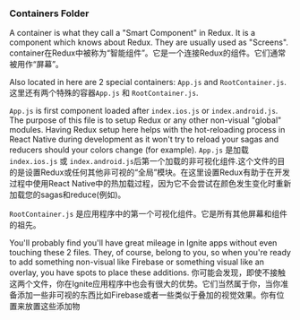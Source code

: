 ### Containers Folder
A container is what they call a "Smart Component" in Redux.  It is a component
which knows about Redux.  They are usually used as "Screens".
container在Redux中被称为“智能组件”。它是一个连接Redux的组件。它们通常被用作“屏幕”。

Also located in here are 2 special containers: `App.js` and `RootContainer.js`.
这里还有两个特殊的容器`App.js` 和 `RootContainer.js`.

`App.js` is first component loaded after `index.ios.js` or `index.android.js`.  The purpose of this file is to setup Redux or any other non-visual "global" modules.  Having Redux setup here helps with the hot-reloading process in React Native during development as it won't try to reload your sagas and reducers should your colors change (for example).
`App.js` 是加载 `index.ios.js` 或 `index.android.js`后第一个加载的非可视化组件.这个文件的目的是设置Redux或任何其他非可视的“全局”模块。在这里设置Redux有助于在开发过程中使用React Native中的热加载过程，因为它不会尝试在颜色发生变化时重新加载您的sagas和reduce(例如)。

`RootContainer.js` 是应用程序中的第一个可视化组件。它是所有其他屏幕和组件的祖先。

You'll probably find you'll have great mileage in Ignite apps without even touching these 2 files.  They, of course, belong to you, so when you're ready to add something non-visual like Firebase or something visual like an overlay, you have spots to place these additions.
你可能会发现，即使不接触这两个文件，你在Ignite应用程序中也会有很大的优势。它们当然属于你，当你准备添加一些非可视的东西比如Firebase或者一些类似于叠加的视觉效果。你有位置来放置这些添加物